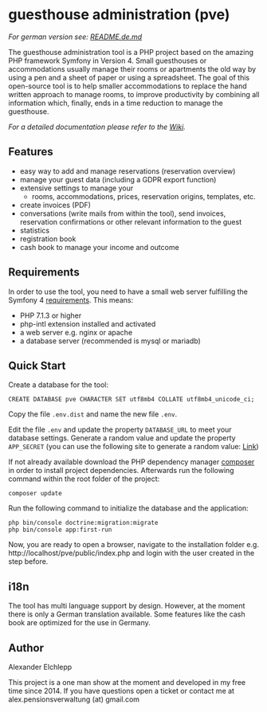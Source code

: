 
# guesthouse administration (pve)

*For german version see: [README.de.md](https://github.com/developeregrem/pve/blob/master/README.de.md)*

The guesthouse administration tool is a PHP project based on the amazing PHP framework Symfony in Version 4.
Small guesthouses or accommodations usually manage their rooms or apartments the old way by using a pen and a sheet of paper or using a spreadsheet. The goal of this open-source tool is to help smaller accommodations to replace the hand written approach to manage rooms, to improve productivity by combining all information which, finally, ends in a time reduction to manage the guesthouse.

*For a detailed documentation please refer to the [Wiki](https://github.com/developeregrem/pve/wiki).*


## Features

 - easy way to add and manage reservations (reservation overview)
 - manage your guest data (including a GDPR export function)
 - extensive settings to manage your
	 - rooms, accommodations, prices, reservation origins, templates, etc.
 - create invoices (PDF)
 - conversations (write mails from within the tool), send invoices, reservation confirmations or other relevant information to the guest
 - statistics
 - registration book
 - cash book to manage your income and outcome

## Requirements

In order to use the tool, you need to have a small web server fulfilling the Symfony 4 [requirements](https://symfony.com/doc/current/reference/requirements.html). This means:

 - PHP 7.1.3 or higher
 - php-intl extension installed and activated
 - a web server e.g. nginx or apache
 - a database server (recommended is mysql or mariadb)

## Quick Start

Create a database for the tool:

    CREATE DATABASE pve CHARACTER SET utf8mb4 COLLATE utf8mb4_unicode_ci;

 Copy the file `.env.dist` and name the new file `.env`.

Edit the file `.env` and update the property `DATABASE_URL` to meet your database settings.
Generate a random value and update the property `APP_SECRET` (you can use the following site to generate a random value: [Link](http://nux.net/secret))

If not already available download the PHP dependency manager [composer](https://getcomposer.org/download/) in order to install project dependencies. Afterwards run the following command within the root folder of the project:

    composer update

Run the following command to initialize the database and the application:

    php bin/console doctrine:migration:migrate
    php bin/console app:first-run

Now, you are ready to open a browser, navigate to the installation folder e.g. 
http://localhost/pve/public/index.php
and login with the user created in the step before.

## i18n

The tool has multi language support by design. However, at the moment there is only a German translation available. Some features like the cash book are optimized for the use in Germany.

## Author

Alexander Elchlepp

This project is a one man show at the moment and developed in my free time since 2014. If you have questions open a ticket or contact me at alex.pensionsverwaltung (at) gmail.com
